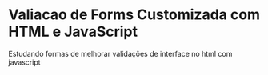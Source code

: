 # Valiacao de Forms Customizada com HTML e JavaScript
Estudando formas de melhorar validações de interface no html com javascript


